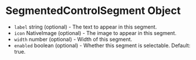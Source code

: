 # SegmentedControlSegment Object

* `label` string (optional) - The text to appear in this segment.
* `icon` NativeImage (optional) - The image to appear in this segment.
* `width` number (optional) - Width of this segment.
* `enabled` boolean (optional) - Whether this segment is selectable. Default: true.
